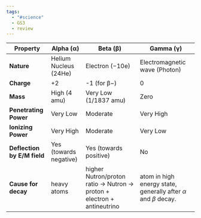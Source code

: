 ```yaml
---
tags:
  - "#science"
  - GS3
  - review
---
```


| Property                    | Alpha (α)              | Beta (β)                                                                 | Gamma (γ)                                                              |
| --------------------------- | ---------------------- | ------------------------------------------------------------------------ | ---------------------------------------------------------------------- |
| **Nature**                  | Helium Nucleus (24​He) | Electron (−10​e)                                                         | Electromagnetic wave (Photon)                                          |
| **Charge**                  | +2                     | -1 (for β−)                                                              | 0                                                                      |
| **Mass**                    | High (4 amu)           | Very Low (1/1837 amu)                                                    | Zero                                                                   |
| **Penetrating Power**       | Very Low               | Moderate                                                                 | Very High                                                              |
| **Ionizing Power**          | Very High              | Moderate                                                                 | Very Low                                                               |
| **Deflection by E/M field** | Yes (towards negative) | Yes (towards positive)                                                   | No                                                                     |
| **Cause for decay**         | heavy atoms            | higher Nutron/proton ratio -> Nutron -> proton + electron + antineutrino | atom in high energy state, generally after $\alpha$ and $\beta$ decay. |
